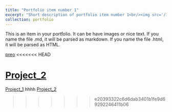 ```yaml
---
title: "Portfolio item number 1"
excerpt: "Short description of portfolio item number 1<br/><img src='/images/500x300.png'>"
collection: portfolio
---
```


This is an item in your portfolio. It can be have images or nice text. If you name the file .md, it will be parsed as markdown. If you name the file .html, it will be parsed as HTML. 

[preo](_projects/_data_science/project_1.md)
<<<<<<< HEAD

[Project_2](/_projects/_data_science/project_1/)
=======
[Project_1](../_projects/_data_science/project_1)
hhhh
[Project_2](../_projects/_data_science/project_1.md)
>>>>>>> e20393322c6d6dab3401b1fe9d69292246411b06
